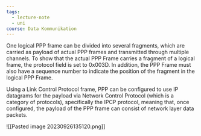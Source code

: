 ```yaml
---
tags:
  - lecture-note
  - uni
course: Data Kommunikation
---
```

One logical PPP frame can be divided into several fragments, which are carried as payload of actual PPP frames and transmitted through multiple channels. To show that the actual PPP
Frame carries a fragment of a logical frame, the protocol field is set to 0x003D.
In addition, the PPP Frame must also have a sequence number to indicate the position of the fragment in the logical PPP Frame.

Using a Link Control Protocol frame, PPP can be configured to use IP datagrams for the payload via Network Control Protocol (which is a category of protocols), specifically the IPCP protocol, meaning that, once configured, the payload of the PPP frame can consist of network layer data packets.

![[Pasted image 20230926135120.png]]
